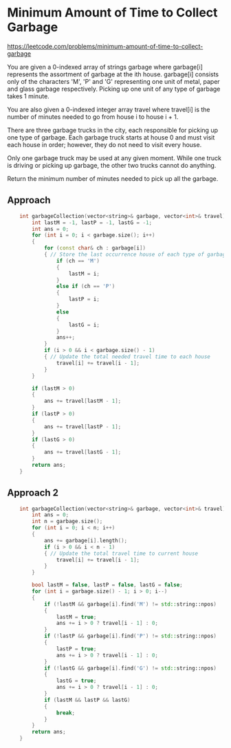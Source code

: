 # Minimum Amount of Time to Collect Garbage

https://leetcode.com/problems/minimum-amount-of-time-to-collect-garbage

You are given a 0-indexed array of strings garbage where garbage[i] represents the assortment of garbage at the ith house. garbage[i] consists only of the characters 'M', 'P' and 'G' representing one unit of metal, paper and glass garbage respectively. Picking up one unit of any type of garbage takes 1 minute.

You are also given a 0-indexed integer array travel where travel[i] is the number of minutes needed to go from house i to house i + 1.

There are three garbage trucks in the city, each responsible for picking up one type of garbage. Each garbage truck starts at house 0 and must visit each house in order; however, they do not need to visit every house.

Only one garbage truck may be used at any given moment. While one truck is driving or picking up garbage, the other two trucks cannot do anything.

Return the minimum number of minutes needed to pick up all the garbage.

## Approach 

``` C++
    int garbageCollection(vector<string>& garbage, vector<int>& travel) {
        int lastM = -1, lastP = -1, lastG = -1;
        int ans = 0;
        for (int i = 0; i < garbage.size(); i++)
        {
            for (const char& ch : garbage[i])
            { // Store the last occurrence house of each type of garbage
                if (ch == 'M')
                {
                    lastM = i;
                }
                else if (ch == 'P')
                {
                    lastP = i;
                }
                else
                {
                    lastG = i;
                }
                ans++;
            }
            if (i > 0 && i < garbage.size() - 1)
            { // Update the total needed travel time to each house
                travel[i] += travel[i - 1];
            }
        }

        if (lastM > 0)
        {
            ans += travel[lastM - 1];
        }
        if (lastP > 0)
        {
            ans += travel[lastP - 1];
        }
        if (lastG > 0)
        {
            ans += travel[lastG - 1];
        }
        return ans;
    }
```


## Approach 2
``` C++
    int garbageCollection(vector<string>& garbage, vector<int>& travel) {
        int ans = 0;
        int n = garbage.size();
        for (int i = 0; i < n; i++)
        {
            ans += garbage[i].length();
            if (i > 0 && i < n - 1)
            { // Update the total travel time to current house
                travel[i] += travel[i - 1];
            }
        }

        bool lastM = false, lastP = false, lastG = false;
        for (int i = garbage.size() - 1; i > 0; i--)
        {
            if (!lastM && garbage[i].find('M') != std::string::npos)
            {
                lastM = true;
                ans += i > 0 ? travel[i - 1] : 0;
            }
            if (!lastP && garbage[i].find('P') != std::string::npos)
            {
                lastP = true;
                ans += i > 0 ? travel[i - 1] : 0;
            }
            if (!lastG && garbage[i].find('G') != std::string::npos)
            {
                lastG = true;
                ans += i > 0 ? travel[i - 1] : 0;
            }
            if (lastM && lastP && lastG)
            {
                break;
            }
        }
        return ans;
    }
```